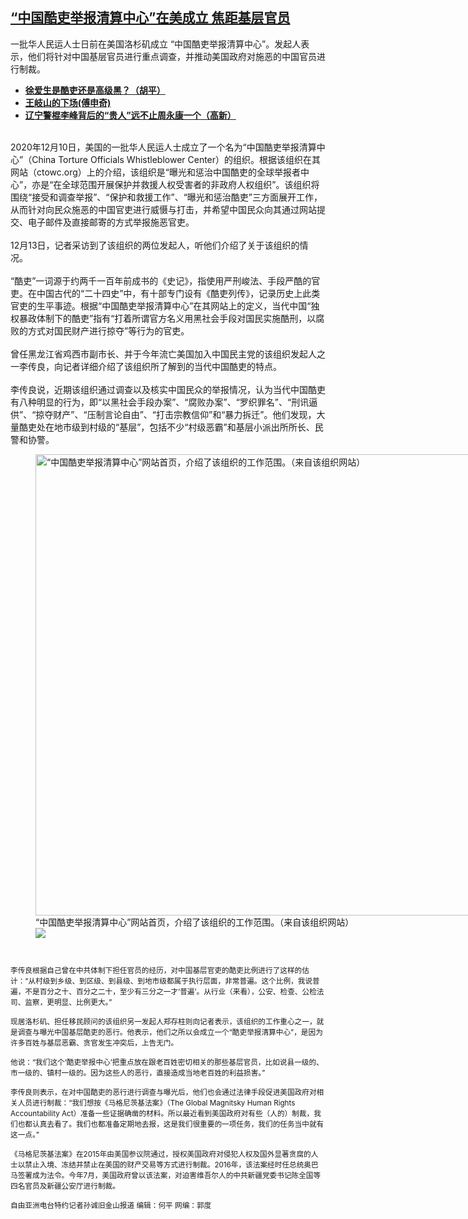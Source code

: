 <!--1607974138000-->
[“中国酷吏举报清算中心”在美成立  焦距基层官员](https://www.rfa.org/mandarin/yataibaodao/renquanfazhi/sc-12142020135103.html)
------

<p>一批华人民运人士日前在美国洛杉矶成立 “中国酷吏举报清算中心”。发起人表示，他们将针对中国基层官员进行重点调查，并推动美国政府对施恶的中国官员进行制裁。</p><p/><ul><li><strong><a href="https://www.rfa.org/mandarin/pinglun/huping/hp-01052016153356.html">徐爱生是酷吏还是高级黑？（胡平）</a></strong></li><li><strong><a href="https://www.rfa.org/mandarin/pinglun/fushenqi/fushenqi-06052017112148.html">王岐山的下场(傅申奇)</a></strong></li><li><strong><a href="https://www.rfa.org/mandarin/zhuanlan/yehuazhongnanhai/gx-08192014155630.html">辽宁警棍李峰背后的“贵人”远不止周永康一个（高新）</a></strong><br/><br/></li></ul><p>2020年12月10日，美国的一批华人民运人士成立了一个名为“中国酷吏举报清算中心”（China Torture Officials Whistleblower Center）的组织。根据该组织在其网站（ctowc.org）上的介绍，该组织是“曝光和惩治中国酷吏的全球举报者中心”，亦是“在全球范围开展保护并救援人权受害者的非政府人权组织”。该组织将围绕“接受和调查举报”、“保护和救援工作”、“曝光和惩治酷吏”三方面展开工作，从而针对向民众施恶的中国官吏进行威慑与打击，并希望中国民众向其通过网站提交、电子邮件及直接邮寄的方式举报施恶官吏。<br/><br/>12月13日，记者采访到了该组织的两位发起人，听他们介绍了关于该组织的情况。<br/><br/>“酷吏”一词源于约两千一百年前成书的《史记》，指使用严刑峻法、手段严酷的官吏。在中国古代的“二十四史”中，有十部专门设有《酷吏列传》，记录历史上此类官吏的生平事迹。根据“中国酷吏举报清算中心”在其网站上的定义，当代中国“独权暴政体制下的酷吏”指有“打着所谓官方名义用黑社会手段对国民实施酷刑，以腐败的方式对国民财产进行掠夺”等行为的官吏。<br/><br/>曾任黑龙江省鸡西市副市长、并于今年流亡美国加入中国民主党的该组织发起人之一李传良，向记者详细介绍了该组织所了解到的当代中国酷吏的特点。<br/><br/>李传良说，近期该组织通过调查以及核实中国民众的举报情况，认为当代中国酷吏有八种明显的行为，即“以黑社会手段办案”、“腐败办案”、“罗织罪名”、“刑讯逼供”、“掠夺财产”、“压制言论自由”、“打击宗教信仰”和“暴力拆迁”。他们发现，大量酷吏处在地市级到村级的“基层”，包括不少“村级恶霸”和基层小派出所所长、民警和协警。</p><p><figure class="image-richtext image-inline captioned" style="width:1323px;"><img alt="&#x201C;&#x4E2D;&#x56FD;&#x9177;&#x540F;&#x4E3E;&#x62A5;&#x6E05;&#x7B97;&#x4E2D;&#x5FC3;&#x201D;&#x7F51;&#x7AD9;&#x9996;&#x9875;&#xFF0C;&#x4ECB;&#x7ECD;&#x4E86;&#x8BE5;&#x7EC4;&#x7EC7;&#x7684;&#x5DE5;&#x4F5C;&#x8303;&#x56F4;&#x3002;&#xFF08;&#x6765;&#x81EA;&#x8BE5;&#x7EC4;&#x7EC7;&#x7F51;&#x7AD9;&#xFF09;" height="738" src="https://www.rfa.org/mandarin/yataibaodao/renquanfazhi/sc-12142020135103.html/m1214-sc2.jpg/@@images/60e0fb70-70e8-489d-98d8-1a681c41773d.jpeg" title="2" width="1323"/><figcaption class="image-caption">“中国酷吏举报清算中心”网站首页，介绍了该组织的工作范围。（来自该组织网站）</figcaption><small/><div id="zoomattribute"><a data-caption="&#x201C;&#x4E2D;&#x56FD;&#x9177;&#x540F;&#x4E3E;&#x62A5;&#x6E05;&#x7B97;&#x4E2D;&#x5FC3;&#x201D;&#x7F51;&#x7AD9;&#x9996;&#x9875;&#xFF0C;&#x4ECB;&#x7ECD;&#x4E86;&#x8BE5;&#x7EC4;&#x7EC7;&#x7684;&#x5DE5;&#x4F5C;&#x8303;&#x56F4;&#x3002;&#xFF08;&#x6765;&#x81EA;&#x8BE5;&#x7EC4;&#x7EC7;&#x7F51;&#x7AD9;&#xFF09;" data-fancybox="" href="https://www.rfa.org/mandarin/yataibaodao/renquanfazhi/sc-12142020135103.html/m1214-sc2.jpg" id="single_image" title="&#x201C;&#x4E2D;&#x56FD;&#x9177;&#x540F;&#x4E3E;&#x62A5;&#x6E05;&#x7B97;&#x4E2D;&#x5FC3;&#x201D;&#x7F51;&#x7AD9;&#x9996;&#x9875;&#xFF0C;&#x4ECB;&#x7ECD;&#x4E86;&#x8BE5;&#x7EC4;&#x7EC7;&#x7684;&#x5DE5;&#x4F5C;&#x8303;&#x56F4;&#x3002;&#xFF08;&#x6765;&#x81EA;&#x8BE5;&#x7EC4;&#x7EC7;&#x7F51;&#x7AD9;&#xFF09;"><img src="/++plone++rfa-resources/img/icon-zoom.png"/></a></div></figure><br/><br/>李传良根据自己曾在中共体制下担任官员的经历，对中国基层官吏的酷吏比例进行了这样的估计：“从村级到乡级、到区级、到县级、到地市级都属于执行层面，非常普遍。这个比例，我说普遍，不是百分之十、百分之二十，至少有三分之一才‘普遍’。从行业（来看），公安、检查、公检法司、监察，更明显、比例更大。”<br/><br/>现居洛杉矶、担任移民顾问的该组织另一发起人郑存柱则向记者表示，该组织的工作重心之一，就是调查与曝光中国基层酷吏的恶行。他表示，他们之所以会成立一个“酷吏举报清算中心”，是因为许多百姓与基层恶霸、贪官发生冲突后，上告无门。<br/><br/>他说：“我们这个‘酷吏举报中心’把重点放在跟老百姓密切相关的那些基层官员，比如说县一级的、市一级的、镇村一级的。因为这些人的恶行，直接造成当地老百姓的利益损害。”<br/><br/>李传良则表示，在对中国酷吏的恶行进行调查与曝光后，他们也会通过法律手段促进美国政府对相关人员进行制裁：“我们想按《马格尼茨基法案》（The Global Magnitsky Human Rights Accountability Act）准备一些证据确凿的材料。所以最近看到美国政府对有些（人的）制裁，我们也都认真去看了。我们也都准备定期地去报，这是我们很重要的一项任务，我们的任务当中就有这一点。”<br/><br/>《马格尼茨基法案》在2015年由美国参议院通过，授权美国政府对侵犯人权及国外显著贪腐的人士以禁止入境、冻结并禁止在美国的财产交易等方式进行制裁。2016年，该法案经时任总统奥巴马签署成为法令。今年7月，美国政府曾以该法案，对迫害维吾尔人的中共新疆党委书记陈全国等四名官员及新疆公安厅进行制裁。 <br/><br/>自由亚洲电台特约记者孙诚旧金山报道 编辑：何平 网编：郭度<br/><br/></p>
